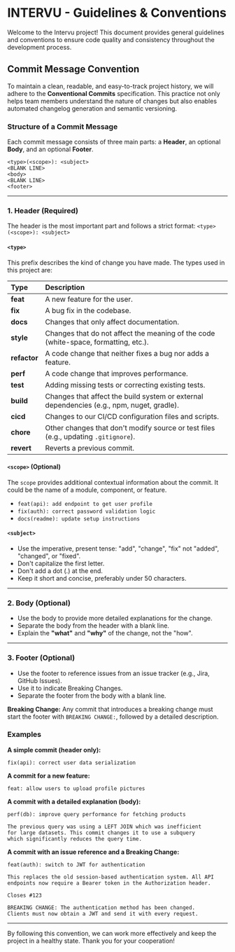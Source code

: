 ﻿# INTERVU - Guidelines & Conventions

Welcome to the Intervu project! This document provides general guidelines and conventions to ensure code quality and consistency throughout the development process.

## Commit Message Convention

To maintain a clean, readable, and easy-to-track project history, we will adhere to the **Conventional Commits** specification. This practice not only helps team members understand the nature of changes but also enables automated changelog generation and semantic versioning.

### Structure of a Commit Message

Each commit message consists of three main parts: a **Header**, an optional **Body**, and an optional **Footer**.

```
<type>(<scope>): <subject>
<BLANK LINE>
<body>
<BLANK LINE>
<footer>
```

---

### 1. Header (Required)

The header is the most important part and follows a strict format: `<type>(<scope>): <subject>`

#### **`<type>`**

This prefix describes the kind of change you have made. The types used in this project are:

| Type | Description |
| :--- | :--- |
| **feat** | A new feature for the user. |
| **fix** | A bug fix in the codebase. |
| **docs** | Changes that only affect documentation. |
| **style** | Changes that do not affect the meaning of the code (white-space, formatting, etc.). |
| **refactor**| A code change that neither fixes a bug nor adds a feature. |
| **perf** | A code change that improves performance. |
| **test** | Adding missing tests or correcting existing tests. |
| **build** | Changes that affect the build system or external dependencies (e.g., npm, nuget, gradle). |
| **cicd** | Changes to our CI/CD configuration files and scripts. |
| **chore** | Other changes that don't modify source or test files (e.g., updating `.gitignore`). |
| **revert** | Reverts a previous commit. |

#### **`<scope>` (Optional)**

The `scope` provides additional contextual information about the commit. It could be the name of a module, component, or feature.

* `feat(api): add endpoint to get user profile`
* `fix(auth): correct password validation logic`
* `docs(readme): update setup instructions`

#### **`<subject>`**

* Use the imperative, present tense: "add", "change", "fix" not "added", "changed", or "fixed".
* Don't capitalize the first letter.
* Don't add a dot (.) at the end.
* Keep it short and concise, preferably under 50 characters.

---

### 2. Body (Optional)

* Use the body to provide more detailed explanations for the change.
* Separate the body from the header with a blank line.
* Explain the **"what"** and **"why"** of the change, not the "how".

---

### 3. Footer (Optional)

* Use the footer to reference issues from an issue tracker (e.g., Jira, GitHub Issues).
* Use it to indicate Breaking Changes.
* Separate the footer from the body with a blank line.

**Breaking Change:** Any commit that introduces a breaking change must start the footer with `BREAKING CHANGE:`, followed by a detailed description.

### Examples

**A simple commit (header only):**
```
fix(api): correct user data serialization
```

**A commit for a new feature:**
```
feat: allow users to upload profile pictures
```

**A commit with a detailed explanation (body):**
```
perf(db): improve query performance for fetching products

The previous query was using a LEFT JOIN which was inefficient
for large datasets. This commit changes it to use a subquery
which significantly reduces the query time.
```

**A commit with an issue reference and a Breaking Change:**
```
feat(auth): switch to JWT for authentication

This replaces the old session-based authentication system. All API
endpoints now require a Bearer token in the Authorization header.

Closes #123

BREAKING CHANGE: The authentication method has been changed.
Clients must now obtain a JWT and send it with every request.
```

---

By following this convention, we can work more effectively and keep the project in a healthy state. Thank you for your cooperation!